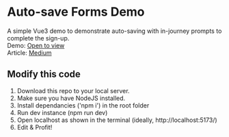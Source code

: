 # Auto-save Forms Demo
A simple Vue3 demo to demonstrate auto-saving with in-journey prompts to complete the sign-up. <br />
Demo: [Open to view](http://autosave.rkakodker-dev.cloud/) <br />
Article: [Medium](https://rkakodker.medium.com/designing-a-user-friendly-autosave-functionality-part-2-89f9915551ee) 

## Modify this code
1. Download this repo to your local server. <br />
2. Make sure you have NodeJS installed.
3. Install dependancies ('npm i') in the root folder
4. Run dev instance (npm run dev)
5. Open localhost as shown in the terminal (ideally, http://localhost:5173/)
6. Edit & Profit!
